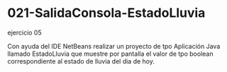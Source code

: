 # 021-SalidaConsola-EstadoLluvia
ejercicio 05

Con ayuda del IDE NetBeans realizar un proyecto de tpo Aplicación Java llamado
EstadoLluvia que muestre por pantalla el valor de tpo boolean correspondiente al estado
de lluvia del dia de hoy.
